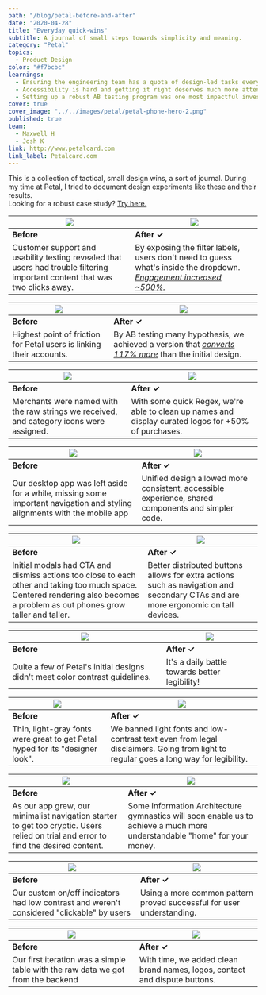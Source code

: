 ```yaml
---
path: "/blog/petal-before-and-after"
date: "2020-04-28"
title: "Everyday quick-wins"
subtitle: A journal of small steps towards simplicity and meaning.
category: "Petal"
topics:
  - Product Design
color: "#f7bcbc"
learnings:
  - Ensuring the engineering team has a quota of design-led tasks every sprint was essential to getting some of this work prioritized.
  - Accessibility is hard and getting it right deserves much more attention and resources than some small teams have.
  - Setting up a robust AB testing program was one most impactful investments we made as a team.
cover: true
cover_image: "../../images/petal/petal-phone-hero-2.png"
published: true
team:
  - Maxwell H
  - Josh K
link: http://www.petalcard.com
link_label: Petalcard.com
---
```


This is a collection of tactical, small design wins, a sort of journal. During my time at Petal, I tried to document design experiments like these and their results. <br> Looking for a robust case study? [Try here.](/blog/nubank/nuconta)

| <img src="../../images/petal/before-and-after/filters-before.gif">                                                           | <img src="../../images/petal/before-and-after/filters-after-3.gif">                                                                                          |
| ---------------------------------------------------------------------------------------------------------------------------- | ------------------------------------------------------------------------------------------------------------------------------------------------------------ |
| **Before**                                                                                                                   | **After ✓**                                                                                                                                                  |
| Customer support and usability testing revealed that users had trouble filtering important content that was two clicks away. | By exposing the filter labels, users don't need to guess what's inside the dropdown. [_Engagement increased ~500%._](https://share.getcloudapp.com/wbu05LEA) |

| ![](../../images/petal/before-and-after/bankLinking-before.png)      | ![](../../images/petal/before-and-after/bankLinking-after.png)                                                                                    |
| -------------------------------------------------------------------- | ------------------------------------------------------------------------------------------------------------------------------------------------- |
| **Before**                                                           | **After ✓**                                                                                                                                       |
| Highest point of friction for Petal users is linking their accounts. | By AB testing many hypothesis, we achieved a version that [_converts 117% more_](https://share.getcloudapp.com/p9u7Y00X) than the initial design. |

| ![](../../images/petal/before-and-after/feedItems-before.png)                            | ![](../../images/petal/before-and-after/feedItems-after.png)                                         |
| ---------------------------------------------------------------------------------------- | ---------------------------------------------------------------------------------------------------- |
| **Before**                                                                               | **After ✓**                                                                                          |
| Merchants were named with the raw strings we received, and category icons were assigned. | With some quick Regex, we're able to clean up names and display curated logos for +50% of purchases. |

| ![](../../images/petal/before-and-after/desktop-before.png)                                                              | ![](../../images/petal/before-and-after/desktop-after.png)                                         |
| ------------------------------------------------------------------------------------------------------------------------ | -------------------------------------------------------------------------------------------------- |
| **Before**                                                                                                               | **After ✓**                                                                                        |
| Our desktop app was left aside for a while, missing some important navigation and styling alignments with the mobile app | Unified design allowed more consistent, accessible experience, shared components and simpler code. |

| ![](../../images/petal/before-and-after/modals-before-12.gif)                                                                                                                 | ![](../../images/petal/before-and-after/modals-after-12.gif)                                                                      |
| ----------------------------------------------------------------------------------------------------------------------------------------------------------------------------- | --------------------------------------------------------------------------------------------------------------------------------- |
| **Before**                                                                                                                                                                    | **After ✓**                                                                                                                       |
| Initial modals had CTA and dismiss actions too close to each other and taking too much space. Centered rendering also becomes a problem as out phones grow taller and taller. | Better distributed buttons allows for extra actions such as navigation and secondary CTAs and are more ergonomic on tall devices. |

| ![](../../images/petal/before-and-after/toast-before.png)                     | ![](../../images/petal/before-and-after/toast-after.png) |
| ----------------------------------------------------------------------------- | -------------------------------------------------------- |
| **Before**                                                                    | **After ✓**                                              |
| Quite a few of Petal's initial designs didn't meet color contrast guidelines. | It's a daily battle towards better legibility!           |

| ![](../../images/petal/before-and-after/light-fonts-before.png)               | ![](../../images/petal/before-and-after/light-fonts-after.png)                                                                       |
| ----------------------------------------------------------------------------- | ------------------------------------------------------------------------------------------------------------------------------------ |
| **Before**                                                                    | **After ✓**                                                                                                                          |
| Thin, light-gray fonts were great to get Petal hyped for its "designer look". | We banned light fonts and low-contrast text even from legal disclaimers. Going from light to regular goes a long way for legibility. |

| ![](../../images/petal/before-and-after/navigation-before-2.png)                                                                    | ![](../../images/petal/before-and-after/navigation-after-2.png)                                                           |
| ----------------------------------------------------------------------------------------------------------------------------------- | ------------------------------------------------------------------------------------------------------------------------- |
| **Before**                                                                                                                          | **After ✓**                                                                                                               |
| As our app grew, our minimalist navigation starter to get too cryptic. Users relied on trial and error to find the desired content. | Some Information Architecture gymnastics will soon enable us to achieve a much more understandable "home" for your money. |

| ![](../../images/petal/before-and-after/toggles-before.png)                               | ![](../../images/petal/before-and-after/toggles-after.png)            |
| ----------------------------------------------------------------------------------------- | --------------------------------------------------------------------- |
| **Before**                                                                                | **After ✓**                                                           |
| Our custom on/off indicators had low contrast and weren't considered "clickable" by users | Using a more common pattern proved successful for user understanding. |

| ![](../../images/petal/before-and-after/transactions-before-3.png)               | ![](../../images/petal/before-and-after/transactions-after-3.png)          |
| -------------------------------------------------------------------------------- | -------------------------------------------------------------------------- |
| **Before**                                                                       | **After ✓**                                                                |
| Our first iteration was a simple table with the raw data we got from the backend | With time, we added clean brand names, logos, contact and dispute buttons. |

